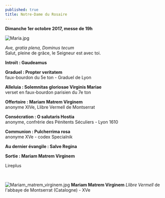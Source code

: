 ```yaml
---
published: true
title: Notre-Dame du Rosaire
---
```

**Dimanche 1er octobre 2017, messe de 19h**  

![Maria.jpg]({{site.baseurl}}/images/Maria.jpg)


*Ave, gratia plena, Dominus tecum*  
Salut, pleine de grâce, le Seigneur est avec toi.

**Introït : Gaudeamus**

**Graduel : Propter veritatem**  
faux-bourdon du 5e ton - Graduel de Lyon

**Alleluia : Solemnitas gloriosae Virginis Mariae**  
verset en faux-bourdon parisien du 7e ton

**Offertoire : Mariam Matrem Virginem**  
anonyme XIVe, Llibre Vermell de Montserrat

**Consécration : O salutaris Hostia**  
anonyme, confrérie des Pénitents Séculiers - Lyon 1610

**Communion : Pulcherrima rosa**  
anonyme XVe - codex Specialnik

**Au dernier évangile : Salve Regina**  

**Sortie : Mariam Matrem Virginem**

Lireplus

&nbsp;

![Mariam_matrem_virginem.jpg]({{site.baseurl}}/images/Mariam_matrem_virginem.jpg)
**Mariam Matrem Virginem** *Llibre Vermell* de l'abbaye de Montserrat (Catalogne) - XVe
